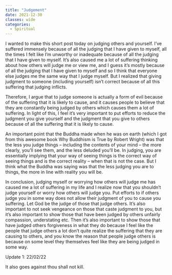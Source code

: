 ```yaml
---
title: "Judgement"
date: 2021-12-30
classes: wide
categories:
  - Spiritual 
---
```


I wanted to make this short post today on judging others and yourself. I’ve suffered immensely because of all the judging that I have given to myself, all the times I felt like I’m unworthy or inadequate because of all the judging that I have given to myself. It’s also caused me a lot of suffering thinking about how others will judge me or view me, and I guess it’s mostly because of all the judging that I have given to myself and so I think that everyone else judges me the same way that I judge myself. But I realized that giving judgment to someone (including yourself) isn’t correct because of all this suffering that judging inflicts. 

Therefore, I argue that to judge someone is actually a form of evil because of the suffering that it is likely to cause, and it causes people to believe that they are constantly being judged by others which causes them a lot of suffering. In light of this, I feel it’s very important to put efforts to reduce the judgment you give yourself and the judgment that you give to others because of all the suffering that it is likely to cause. 

An important point that the Buddha made when he was on earth (which I got from this awesome book Why Buddhism is True by Robert Wright) was that the less you judge things – including the contents of your mind – the more clearly, you’ll see them, and the less deluded you’ll be. In judging, you are essentially implying that your way of seeing things is the correct way of seeing things and is the correct reality – when that is not the case. But I think what the Buddha was saying was that the less judging you are to things, the more in line with reality you will be. 

In conclusion, judging myself or worrying how others will judge me has caused me a lot of suffering in my life and I realize now that you shouldn’t judge yourself or worry how others will judge you. Put efforts to if others judge you in some way does not allow their judgment of you to cause you suffering. Let God be the judge of those that judge others. It’s also important to not seek vengeance on those that caste judgment to you, but it’s also important to show those that have been judged by others unfairly compassion, understating etc. Then it’s also important to show those that have judged others forgiveness in what they do because I feel like the people that judge others a lot don’t quite realize the suffering that they are causing to others, and you know the reason that people judge others is because on some level they themselves feel like they are being judged in some way.

Update 1: 22/02/22

It also goes against thou shall not kill. 


